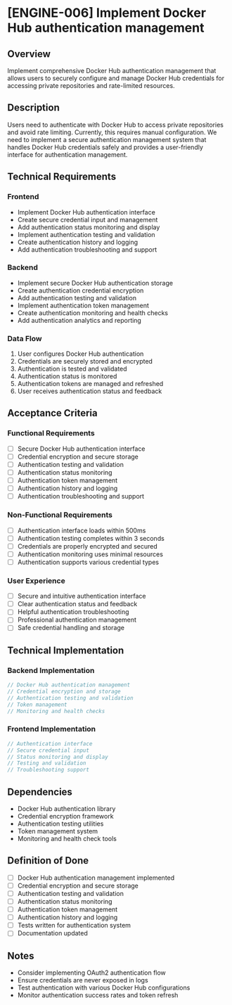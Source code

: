 # [ENGINE-006] Implement Docker Hub authentication management

## Overview

Implement comprehensive Docker Hub authentication management that allows users to securely configure and manage Docker Hub credentials for accessing private repositories and rate-limited resources.

## Description

Users need to authenticate with Docker Hub to access private repositories and avoid rate limiting. Currently, this requires manual configuration. We need to implement a secure authentication management system that handles Docker Hub credentials safely and provides a user-friendly interface for authentication management.

## Technical Requirements

### Frontend

- Implement Docker Hub authentication interface
- Create secure credential input and management
- Add authentication status monitoring and display
- Implement authentication testing and validation
- Create authentication history and logging
- Add authentication troubleshooting and support

### Backend

- Implement secure Docker Hub authentication storage
- Create authentication credential encryption
- Add authentication testing and validation
- Implement authentication token management
- Create authentication monitoring and health checks
- Add authentication analytics and reporting

### Data Flow

1. User configures Docker Hub authentication
2. Credentials are securely stored and encrypted
3. Authentication is tested and validated
4. Authentication status is monitored
5. Authentication tokens are managed and refreshed
6. User receives authentication status and feedback

## Acceptance Criteria

### Functional Requirements

- [ ] Secure Docker Hub authentication interface
- [ ] Credential encryption and secure storage
- [ ] Authentication testing and validation
- [ ] Authentication status monitoring
- [ ] Authentication token management
- [ ] Authentication history and logging
- [ ] Authentication troubleshooting and support

### Non-Functional Requirements

- [ ] Authentication interface loads within 500ms
- [ ] Authentication testing completes within 3 seconds
- [ ] Credentials are properly encrypted and secured
- [ ] Authentication monitoring uses minimal resources
- [ ] Authentication supports various credential types

### User Experience

- [ ] Secure and intuitive authentication interface
- [ ] Clear authentication status and feedback
- [ ] Helpful authentication troubleshooting
- [ ] Professional authentication management
- [ ] Safe credential handling and storage

## Technical Implementation

### Backend Implementation

```rust
// Docker Hub authentication management
// Credential encryption and storage
// Authentication testing and validation
// Token management
// Monitoring and health checks
```

### Frontend Implementation

```typescript
// Authentication interface
// Secure credential input
// Status monitoring and display
// Testing and validation
// Troubleshooting support
```

## Dependencies

- Docker Hub authentication library
- Credential encryption framework
- Authentication testing utilities
- Token management system
- Monitoring and health check tools

## Definition of Done

- [ ] Docker Hub authentication management implemented
- [ ] Credential encryption and secure storage
- [ ] Authentication testing and validation
- [ ] Authentication status monitoring
- [ ] Authentication token management
- [ ] Authentication history and logging
- [ ] Tests written for authentication system
- [ ] Documentation updated

## Notes

- Consider implementing OAuth2 authentication flow
- Ensure credentials are never exposed in logs
- Test authentication with various Docker Hub configurations
- Monitor authentication success rates and token refresh
